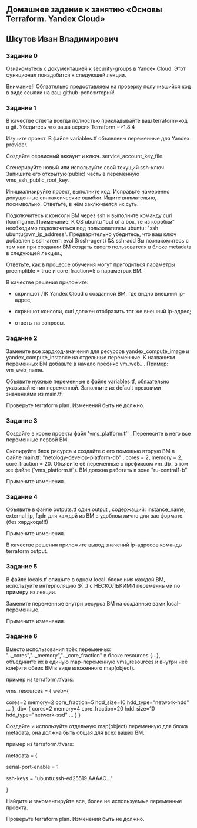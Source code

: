 ## Домашнее задание к занятию «Основы Terraform. Yandex Cloud»

## Шкутов Иван Владимирович


### Задание 0

Ознакомьтесь с документацией к security-groups в Yandex Cloud. Этот функционал понадобится к следующей лекции.

Внимание!! Обязательно предоставляем на проверку получившийся код в виде ссылки на ваш github-репозиторий!

### Задание 1

В качестве ответа всегда полностью прикладывайте ваш terraform-код в git. Убедитесь что ваша версия Terraform ~>1.8.4

Изучите проект. В файле variables.tf объявлены переменные для Yandex provider.

Создайте сервисный аккаунт и ключ. service_account_key_file.

Сгенерируйте новый или используйте свой текущий ssh-ключ. Запишите его открытую(public) часть в переменную vms_ssh_public_root_key.

Инициализируйте проект, выполните код. Исправьте намеренно допущенные синтаксические ошибки. Ищите внимательно, посимвольно. Ответьте, в чём заключается их суть.

Подключитесь к консоли ВМ через ssh и выполните команду  curl ifconfig.me. Примечание: К OS ubuntu "out of a box, те из коробки" необходимо подключаться под пользователем ubuntu: "ssh ubuntu@vm_ip_address". Предварительно убедитесь, что ваш ключ добавлен в ssh-агент: eval $(ssh-agent) && ssh-add Вы познакомитесь с тем как при создании ВМ создать своего пользователя в блоке metadata в следующей лекции.;

Ответьте, как в процессе обучения могут пригодиться параметры preemptible = true и core_fraction=5 в параметрах ВМ.

В качестве решения приложите:

- скриншот ЛК Yandex Cloud с созданной ВМ, где видно внешний ip-адрес;

- скриншот консоли, curl должен отобразить тот же внешний ip-адрес;

- ответы на вопросы.

### Задание 2

Замените все хардкод-значения для ресурсов yandex_compute_image и yandex_compute_instance на отдельные переменные. К названиям переменных ВМ добавьте в начало префикс vm_web_ . Пример: vm_web_name.

Объявите нужные переменные в файле variables.tf, обязательно указывайте тип переменной. Заполните их default прежними значениями из main.tf.

Проверьте terraform plan. Изменений быть не должно.

### Задание 3

Создайте в корне проекта файл 'vms_platform.tf' . Перенесите в него все переменные первой ВМ.

Скопируйте блок ресурса и создайте с его помощью вторую ВМ в файле main.tf: "netology-develop-platform-db" , cores  = 2, memory = 2, core_fraction = 20. Объявите её переменные с префиксом vm_db_ в том же файле ('vms_platform.tf'). ВМ должна работать в зоне "ru-central1-b"

Примените изменения.

### Задание 4

Объявите в файле outputs.tf один output , содержащий: instance_name, external_ip, fqdn для каждой из ВМ в удобном лично для вас формате.(без хардкода!!!)

Примените изменения.

В качестве решения приложите вывод значений ip-адресов команды terraform output.

### Задание 5

В файле locals.tf опишите в одном local-блоке имя каждой ВМ, используйте интерполяцию ${..} с НЕСКОЛЬКИМИ переменными по примеру из лекции.

Замените переменные внутри ресурса ВМ на созданные вами local-переменные.

Примените изменения.

### Задание 6

Вместо использования трёх переменных ".._cores",".._memory",".._core_fraction" в блоке resources {...}, объедините их в единую map-переменную vms_resources и внутри неё конфиги обеих ВМ в виде вложенного map(object).

пример из terraform.tfvars:

vms_resources = {
 web={

  cores=2
    memory=2
    core_fraction=5
    hdd_size=10
    hdd_type="network-hdd"
    ...
  },
  db= {
    cores=2
    memory=4
    core_fraction=20
    hdd_size=10
    hdd_type="network-ssd"
    ...
  }
}

Создайте и используйте отдельную map(object) переменную для блока metadata, она должна быть общая для всех ваших ВМ.

пример из terraform.tfvars:

metadata = {

  serial-port-enable = 1

  ssh-keys           = "ubuntu:ssh-ed25519 AAAAC..."

}

Найдите и закоментируйте все, более не используемые переменные проекта.

Проверьте terraform plan. Изменений быть не должно.
